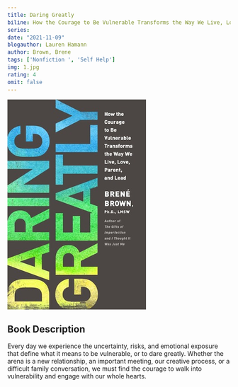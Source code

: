 ```yaml
---
title: Daring Greatly
biline: How the Courage to Be Vulnerable Transforms the Way We Live, Love, Parent, and Lead
series:
date: "2021-11-09"
blogauthor: Lauren Hamann
author: Brown, Brene
tags: ['Nonfiction ', 'Self Help']
img: 1.jpg
rating: 4
omit: false
---
```


![Book Cover](1.jpg)


## Book Description 

Every day we experience the uncertainty, risks, and emotional exposure that define what it means to be vulnerable, or to dare greatly. Whether the arena is a new relationship, an important meeting, our creative process, or a difficult family conversation, we must find the courage to walk into vulnerability and engage with our whole hearts.